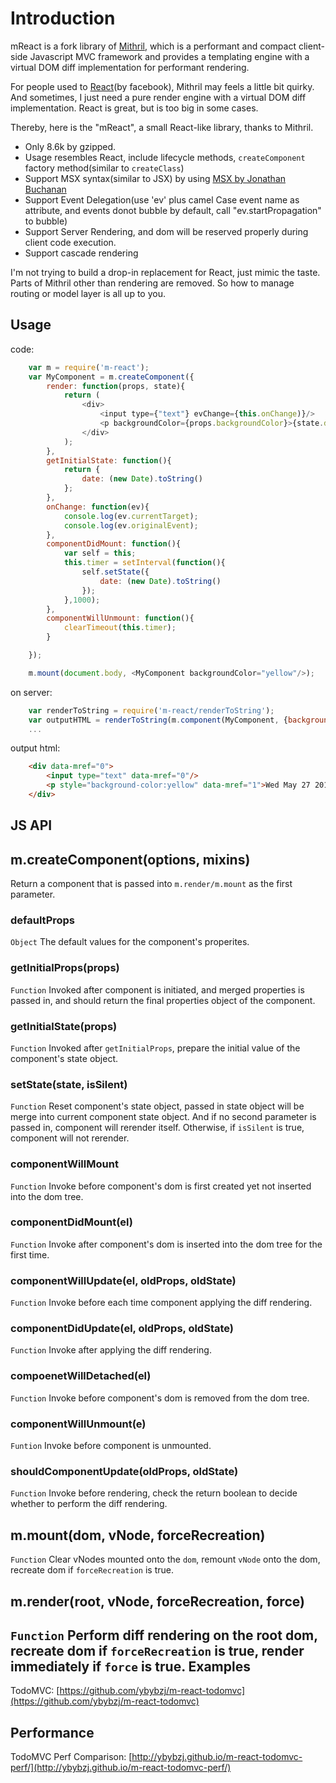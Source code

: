 Introduction
======
mReact is a fork library of [Mithril](https://lhorie.github.io/mithril/getting-started.html), which is  a performant and compact client-side Javascript MVC framework and provides a templating engine with a virtual DOM diff implementation for performant rendering.

For people used to [React](https://facebook.github.io/react/)(by facebook), Mithril may feels a little bit quirky. And sometimes, I just need a pure render engine with a virtual DOM diff implementation. React is great, but is too big in some cases.

Thereby, here is the "mReact", a small React-like library, thanks to Mithril.
* Only 8.6k by gzipped.
* Usage resembles React, include lifecycle methods, `createComponent` factory method(similar to `createClass`)
* Support MSX syntax(similar to JSX) by using [MSX by Jonathan Buchanan](https://github.com/insin/msx)
* Support Event Delegation(use 'ev' plus camel Case event name as attribute, and events donot bubble by default, call "ev.startPropagation" to bubble)
* Support Server Rendering, and dom will be reserved properly during client code execution.
* Support cascade rendering

I'm not trying to build a drop-in replacement for React, just mimic the taste. Parts of Mithril other than rendering are removed. So how to manage routing or model layer is all up to you.

Usage
------
code:
```javascript
    var m = require('m-react');
    var MyComponent = m.createComponent({
        render: function(props, state){
            return (
                <div>
                    <input type={"text"} evChange={this.onChange)}/>
                    <p backgroundColor={props.backgroundColor}>{state.date}</p>
                </div>
            );
        },
        getInitialState: function(){
            return {
                date: (new Date).toString()
            };
        },
        onChange: function(ev){
            console.log(ev.currentTarget);
            console.log(ev.originalEvent);
        },
        componentDidMount: function(){
            var self = this;
            this.timer = setInterval(function(){
                self.setState({
                    date: (new Date).toString()
                });
            },1000);
        },
        componentWillUnmount: function(){
            clearTimeout(this.timer);
        }

    });

    m.mount(document.body, <MyComponent backgroundColor="yellow"/>);
```
on server:
```javascript
    var renderToString = require('m-react/renderToString');
    var outputHTML = renderToString(m.component(MyComponent, {backgroundColor: 'yellow'}), 0);//add second param to enable dom reservation in browser, do not pass this parameter if only want to output pure html string
    ...
```
output html:
```html
    <div data-mref="0">
        <input type="text" data-mref="0"/>
        <p style="background-color:yellow" data-mref="1">Wed May 27 2015 15:01:23 GMT+0800 (CST)</p>
    </div>
```

JS API
------
## m.createComponent(options, mixins)

Return a component that is passed into `m.render/m.mount` as the first parameter.

### defaultProps

`Object` The default values for the component's properites.

### getInitialProps(props)

`Function`  Invoked after component is initiated, and merged properties is passed in, and should return the final properties object of the component.

### getInitialState(props)

`Function`  Invoked after `getInitialProps`, prepare the initial value of the component's state object.

### setState(state, isSilent)

`Function` Reset component's state object, passed in state object will be merge into current component state object. And if no second parameter is passed in, component will rerender itself. Otherwise, if `isSilent` is true, component will not rerender.

### componentWillMount

`Function` Invoke before component's dom is first created yet not inserted into the dom tree.

### componentDidMount(el)

`Function` Invoke after component's dom is inserted into the dom tree for the first time.

### componentWillUpdate(el, oldProps, oldState)

`Function` Invoke before each time component applying the diff rendering.

### componentDidUpdate(el, oldProps, oldState)

`Function` Invoke after applying the diff rendering.

### compoenetWillDetached(el)

`Function` Invoke before component's dom is removed from the dom tree.

### componentWillUnmount(e)

`Funtion` Invoke before component is unmounted.

### shouldComponentUpdate(oldProps, oldState)

`Function` Invoke before rendering, check the return boolean to decide whether to perform the diff rendering.

## m.mount(dom, vNode, forceRecreation)

`Function` Clear vNodes mounted onto the `dom`, remount `vNode` onto the dom, recreate dom if `forceRecreation` is true.

## m.render(root, vNode, forceRecreation, force)

`Function` Perform diff rendering on the root dom, recreate dom if `forceRecreation` is true, render immediately if `force` is true.
Examples
------
TodoMVC:  [https://github.com/ybybzj/m-react-todomvc](https://github.com/ybybzj/m-react-todomvc)

Performance
------
TodoMVC Perf Comparison:  [http://ybybzj.github.io/m-react-todomvc-perf/](http://ybybzj.github.io/m-react-todomvc-perf/)
